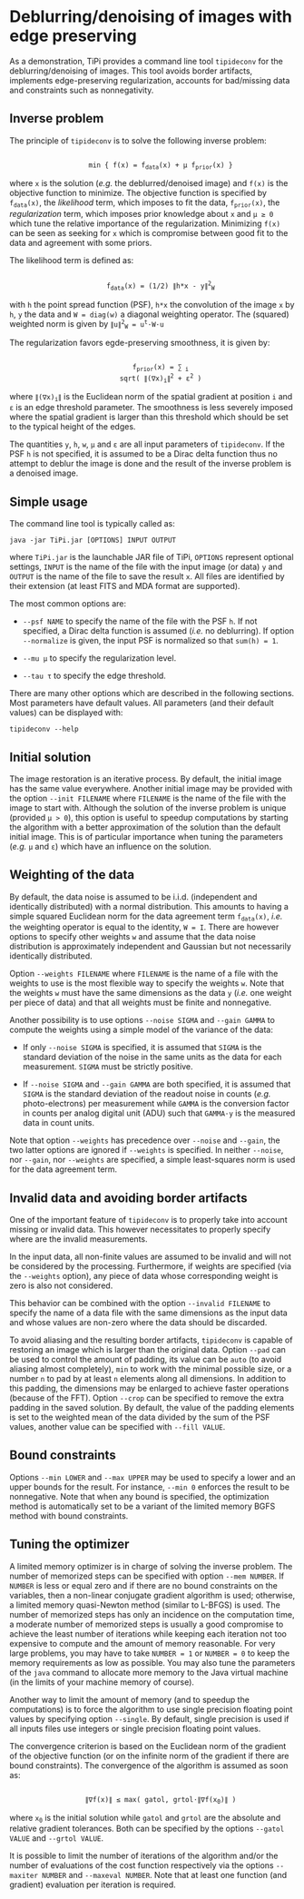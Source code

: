 # Deblurring/denoising of images with edge preserving

As a demonstration, TiPi provides a command line tool `tipideconv` for the
deblurring/denoising of images.  This tool avoids border artifacts, implements
edge-preserving regularization, accounts for bad/missing data and constraints
such as nonnegativity.


## Inverse problem

The principle of `tipideconv` is to solve the following inverse problem:

<p align="center"><code>
    min { f(x) = f<sub>data</sub>(x) + µ f<sub>prior</sub>(x) }
</code></p>

where `x` is the solution (*e.g.* the deblurred/denoised image) and `f(x)` is
the objective function to minimize.  The objective function is specified by
<code>f<sub>data</sub>(x)</code>, the *likelihood* term, which imposes to fit
the data, <code>f<sub>prior</sub>(x)</code>, the *regularization* term, which
imposes prior knowledge about `x` and `µ ≥ 0` which tune the relative
importance of the regularization.  Minimizing `f(x)` can be seen as seeking for
`x` which is compromise between good fit to the data and agreement with some
priors.

The likelihood term is defined as:

<p align="center"><code>
    f<sub>data</sub>(x) = (1/2) ∥h*x - y∥<sup>2</sup><sub>W</sub>
</code></p>

with `h` the point spread function (PSF), `h*x` the convolution of the image
`x` by `h`, `y` the data and `W = diag(w)` a diagonal weighting operator.  The
(squared) weighted norm is given by <code>∥u∥<sup>2</sup><sub>W</sub> =
u<sup>t</sup>⋅W⋅u</code>

The regularization favors egde-preserving smoothness, it is given by:

<p align="center"><code>
    f<sub>prior</sub>(x) = ∑<sub> i</sub>
    sqrt( ∥(∇x)<sub>i</sub>∥<sup>2</sup> + ε<sup>2</sup> )
</code></p>

where <code>∥(∇x)<sub>i</sub>∥</code> is the Euclidean norm of the spatial
gradient at position `i` and `ε` is an edge threshold parameter.  The
smoothness is less severely imposed where the spatial gradient is larger than
this threshold which should be set to the typical height of the edges.

The quantities `y`, `h`, `w`, `µ` and `ε` are all input parameters of
`tipideconv`.  If the PSF `h` is not specified, it is assumed to be a Dirac
delta function thus no attempt to deblur the image is done and the result of
the inverse problem is a denoised image.


## Simple usage

The command line tool is typically called as:

    java -jar TiPi.jar [OPTIONS] INPUT OUTPUT

where `TiPi.jar` is the launchable JAR file of TiPi, `OPTIONS` represent
optional settings, `INPUT` is the name of the file with the input image (or
data) `y` and `OUTPUT` is the name of the file to save the result `x`. All
files are identified by their extension (at least FITS and MDA format are
supported).

The most common options are:

* `--psf NAME` to specify the name of the file with the PSF `h`.  If not
  specified, a Dirac delta function is assumed (*i.e.* no deblurring).  If
  option `--normalize` is given, the input PSF is normalized so that `sum(h) =
  1`.

* `--mu µ` to specify the regularization level.

* `--tau τ` to specify the edge threshold.

There are many other options which are described in the following sections.
Most parameters have default values.  All parameters (and their default values)
can be displayed with:

    tipideconv --help


## Initial solution

The image restoration is an iterative process.  By default, the initial image
has the same value everywhere.  Another initial image may be provided with the
option `--init FILENAME` where `FILENAME` is the name of the file with the
image to start with.  Although the solution of the inverse problem is unique
(provided `µ > 0`), this option is useful to speedup computations by starting
the algorithm with a better approximation of the solution than the default
initial image.  This is of particular importance when tuning the parameters
(*e.g.* `µ` and `ε`) which have an influence on the solution.


## Weighting of the data

By default, the data noise is assumed to be i.i.d. (independent and identically
distributed) with a normal distribution.  This amounts to having a simple
squared Euclidean norm for the data agreement term
<code>f<sub>data</sub>(x)</code>, *i.e.* the weighting operator is equal to the
identity, `W = I`.  There are however options to specify other weights `w` and
assume that the data noise distribution is approximately independent and
Gaussian but not necessarily identically distributed.

Option `--weights FILENAME` where `FILENAME` is the name of a file with the
weights to use is the most flexible way to specify the weights `w`.  Note that
the weights `w` must have the same dimensions as the data `y` (*i.e.* one
weight per piece of data) and that all weights must be finite and nonnegative.

Another possibility is to use options `--noise SIGMA` and `--gain GAMMA`
to compute the weights using a simple model of the variance of the data:

* If only `--noise SIGMA` is specified, it is assumed that `SIGMA` is the
 standard deviation of the noise in the same units as the data for each
 measurement. `SIGMA` must be strictly positive.

* If `--noise SIGMA` and `--gain GAMMA` are both specified, it is assumed that
  `SIGMA` is the standard deviation of the readout noise in counts (*e.g.*
  photo-electrons) per measurement while `GAMMA` is the conversion factor in
  counts per analog digital unit (ADU) such that `GAMMA⋅y` is the measured
  data in count units.

Note that option `--weights` has precedence over `--noise` and `--gain`, the
two latter options are ignored if `--weights` is specified.  In neither
`--noise`, nor `--gain`, nor `--weights` are specified, a simple least-squares
norm is used for the data agreement term.


## Invalid data and avoiding border artifacts

One of the important feature of `tipideconv` is to properly take into account
missing or invalid data.  This however necessitates to properly specify where
are the invalid measurements.

In the input data, all non-finite values are assumed to be invalid and will not
be considered by the processing.  Furthermore, if weights are specified (via
the `--weights` option), any piece of data whose corresponding weight is zero
is also not considered.

This behavior can be combined with the option `--invalid FILENAME` to specify
the name of a data file with the same dimensions as the input data and whose
values are non-zero where the data should be discarded.

To avoid aliasing and the resulting border artifacts, `tipideconv` is capable
of restoring an image which is larger than the original data.  Option `--pad`
can be used to control the amount of padding, its value can be `auto` (to avoid
aliasing almost completely), `min` to work with the minimal possible size, or a
number `n` to pad by at least `n` elements along all dimensions.  In addition
to this padding, the dimensions may be enlarged to achieve faster operations
(because of the FFT).  Option `--crop` can be specified to remove the extra
padding in the saved solution.  By default, the value of the padding elements
is set to the weighted mean of the data divided by the sum of the PSF values,
another value can be specified with `--fill VALUE`.


## Bound constraints

Options `--min LOWER` and `--max UPPER` may be used to specify a lower and an
upper bounds for the result.  For instance, `--min 0` enforces the result to be
nonnegative.  Note that when any bound is specified, the optimization method is
automatically set to be a variant of the limited memory BGFS method with bound
constraints.


## Tuning the optimizer

A limited memory optimizer is in charge of solving the inverse problem.  The
number of memorized steps can be specified with option `--mem NUMBER`.  If
`NUMBER` is less or equal zero and if there are no bound constraints on the
variables, then a non-linear conjugate gradient algorithm is used; otherwise, a
limited memory quasi-Newton method (similar to L-BFGS) is used.  The number of
memorized steps has only an incidence on the computation time, a moderate
number of memorized steps is usually a good compromise to achieve the least
number of iterations while keeping each iteration not too expensive to compute
and the amount of memory reasonable.  For very large problems, you may have to
take `NUMBER = 1` or `NUMBER = 0` to keep the memory requirements as low as
possible.  You may also tune the parameters of the `java` command to allocate
more memory to the Java virtual machine (in the limits of your machine memory of
course).

Another way to limit the amount of memory (and to speedup the computations) is
to force the algorithm to use single precision floating point values by
specifying option `--single`.  By default, single precision is used if all
inputs files use integers or single precision floating point values.

The convergence criterion is based on the Euclidean norm of the gradient of the
objective function (or on the infinite norm of the gradient if there are bound
constraints).  The convergence of the algorithm is assumed as soon as:

<p align="center"><code>
    ∥∇f(x)∥ ≤ max( gatol, grtol⋅∥∇f(x<sub>0</sub>)∥ )
</code></p>

where <code>x<sub>0</sub></code> is the initial solution while `gatol` and
`grtol` are the absolute and relative gradient tolerances.  Both can be
specified by the options `--gatol VALUE` and `--grtol VALUE`.

It is possible to limit the number of iterations of the algorithm and/or the
number of evaluations of the cost function respectively via the options
`--maxiter NUMBER` and `--maxeval NUMBER`.  Note that at least one function
(and gradient) evaluation per iteration is required.



